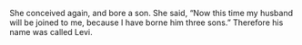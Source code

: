 She conceived again, and bore a son. She said, “Now this time my husband will be joined to me, because I have borne him three sons.” Therefore his name was called Levi.